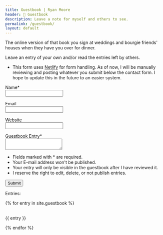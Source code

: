 ```yaml
---
title: Guestbook | Ryan Moore
header: 💬 Guestbook
description: Leave a note for myself and others to see.
permalink: /guestbook/
layout: default
---
```


The online version of that book you sign at weddings and bourgie friends' houses when
they have you over for dinner.

Leave an entry of your own and/or read the entries left by others.

* This form uses <a href="https://www.netlify.com/">Netlify</a> for form handling.
As of now, I will be manually reviewing and posting whatever you submit below the contact form.
I hope to update this in the future to an easier system.

<form method="POST" name = "guestbook" data-netlify="true">  
 <p>  
   <label>Name*</label><br>  
   <input type="text" name="name">  
 </p>  
 <p>  
   <label>Email</label><br>  
   <input type="email" name="email">  
 </p>  
 <p>  
   <label>Website</label><br>  
   <input type="text" name="website">  
 </p>  
 <p>  
   <label>Guestbook Entry*</label><br>  
   <textarea name = "guestbook-entry"></textarea>  
 </p>  
 <ul>
   <li>Fields marked with * are required.</li>
   <li>Your E-mail address won't be published.</li>
   <li>Your entry will only be visible in the guestbook after I have reviewed it.</li>
   <li>I reserve the right to edit, delete, or not publish entries.</li>
 </ul>
 <button type="submit">Submit</button>
</form>

Entries:

{% for entry in site.guestbook %}
  <p><br>
  {{ entry }}<br>
  </p>
{% endfor %}
